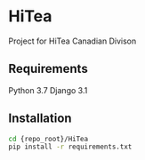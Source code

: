 # HiTea
Project for HiTea Canadian Divison

## Requirements
Python 3.7
Django 3.1

## Installation

```bash
cd {repo_root}/HiTea
pip install -r requirements.txt
```
